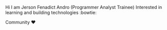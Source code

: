 Hi I am Jerson Fenadict Andro
 (Programmer Analyst Trainee)
 Interested in learning and building technologies :bowtie:

Community :heart:
